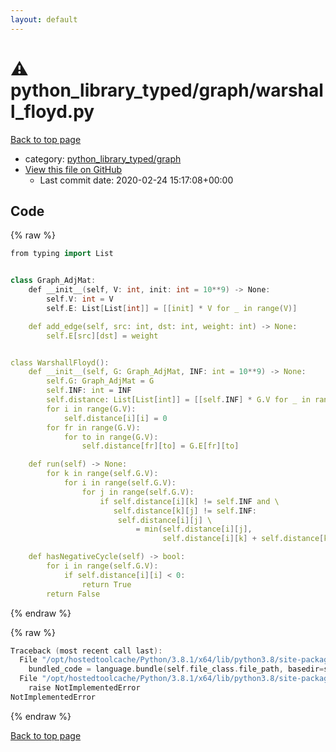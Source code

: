 ```yaml
---
layout: default
---
```


<!-- mathjax config similar to math.stackexchange -->
<script type="text/javascript" async
  src="https://cdnjs.cloudflare.com/ajax/libs/mathjax/2.7.5/MathJax.js?config=TeX-MML-AM_CHTML">
</script>
<script type="text/x-mathjax-config">
  MathJax.Hub.Config({
    TeX: { equationNumbers: { autoNumber: "AMS" }},
    tex2jax: {
      inlineMath: [ ['$','$'] ],
      processEscapes: true
    },
    "HTML-CSS": { matchFontHeight: false },
    displayAlign: "left",
    displayIndent: "2em"
  });
</script>

<script type="text/javascript" src="https://cdnjs.cloudflare.com/ajax/libs/jquery/3.4.1/jquery.min.js"></script>
<script src="https://cdn.jsdelivr.net/npm/jquery-balloon-js@1.1.2/jquery.balloon.min.js" integrity="sha256-ZEYs9VrgAeNuPvs15E39OsyOJaIkXEEt10fzxJ20+2I=" crossorigin="anonymous"></script>
<script type="text/javascript" src="../../../assets/js/copy-button.js"></script>
<link rel="stylesheet" href="../../../assets/css/copy-button.css" />


# :warning: python_library_typed/graph/warshall_floyd.py

<a href="../../../index.html">Back to top page</a>

* category: <a href="../../../index.html#2a7e3e97022ce18b59747afed7368880">python_library_typed/graph</a>
* <a href="{{ site.github.repository_url }}/blob/master/python_library_typed/graph/warshall_floyd.py">View this file on GitHub</a>
    - Last commit date: 2020-02-24 15:17:08+00:00




## Code

<a id="unbundled"></a>
{% raw %}
```cpp
from typing import List


class Graph_AdjMat:
    def __init__(self, V: int, init: int = 10**9) -> None:
        self.V: int = V
        self.E: List[List[int]] = [[init] * V for _ in range(V)]

    def add_edge(self, src: int, dst: int, weight: int) -> None:
        self.E[src][dst] = weight


class WarshallFloyd():
    def __init__(self, G: Graph_AdjMat, INF: int = 10**9) -> None:
        self.G: Graph_AdjMat = G
        self.INF: int = INF
        self.distance: List[List[int]] = [[self.INF] * G.V for _ in range(G.V)]
        for i in range(G.V):
            self.distance[i][i] = 0
        for fr in range(G.V):
            for to in range(G.V):
                self.distance[fr][to] = G.E[fr][to]

    def run(self) -> None:
        for k in range(self.G.V):
            for i in range(self.G.V):
                for j in range(self.G.V):
                    if self.distance[i][k] != self.INF and \
                       self.distance[k][j] != self.INF:
                        self.distance[i][j] \
                            = min(self.distance[i][j],
                                  self.distance[i][k] + self.distance[k][j])

    def hasNegativeCycle(self) -> bool:
        for i in range(self.G.V):
            if self.distance[i][i] < 0:
                return True
        return False

```
{% endraw %}

<a id="bundled"></a>
{% raw %}
```cpp
Traceback (most recent call last):
  File "/opt/hostedtoolcache/Python/3.8.1/x64/lib/python3.8/site-packages/onlinejudge_verify/docs.py", line 348, in write_contents
    bundled_code = language.bundle(self.file_class.file_path, basedir=self.cpp_source_path)
  File "/opt/hostedtoolcache/Python/3.8.1/x64/lib/python3.8/site-packages/onlinejudge_verify/languages/python.py", line 68, in bundle
    raise NotImplementedError
NotImplementedError

```
{% endraw %}

<a href="../../../index.html">Back to top page</a>

